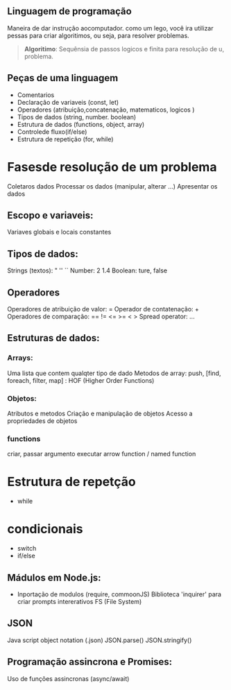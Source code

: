 ## Linguagem de programação

Maneira de dar instrução aocomputador.
como um lego, você ira utilizar pessas para criar algoritimos, ou seja, para resolver problemas.

>    **Algoritimo**: Sequênsia de passos logicos e finita para resolução de u, problema.

## Peças de uma linguagem

- Comentarios
- Declaração de variaveis (const, let)
- Operadores (atribuição,concatenação, matematicos, logicos )
- Tipos de dados (string, number. boolean)
- Estrutura de dados (functions, object, array)
- Controlede fluxo(if/else)
- Estrutura de repetição (for, while)
 
# Fasesde resolução de um problema

Coletaros dados
Processar os dados (manipular, alterar ...)
Apresentar os dados

## Escopo e variaveis:

Variaves globais e locais
constantes

## Tipos de dados:

Strings (textos): " '' ``
Number: 2 1.4
Boolean: ture, false

## Operadores

Operadores de atribuição de valor: =
Operador de contatenação: +
Operadores de comparação: == != <= >= < >
Spread operator: ...

## Estruturas de dados:

### Arrays:

Uma lista que contem qualqter tipo de dado
Metodos de array: push, [find, foreach, filter, map] : HOF (Higher Order Functions)

### Objetos:

Atributos e metodos
Criação e manipulação de objetos
Acesso a propriedades de objetos

### functions

criar, passar argumento
executar
arrow function / named function

# Estrutura de repetção

- while

# condicionais

- switch
- if/else

## Mádulos em Node.js:

- Inportação de modulos (require, commoonJS)
Biblioteca 'inquirer' para criar prompts intererativos
FS (File System)

## JSON

Java script object notation (.json)
JSON.parse() JSON.stringify()

## Programação assincrona e Promises:

Uso de funções assincronas (async/await)